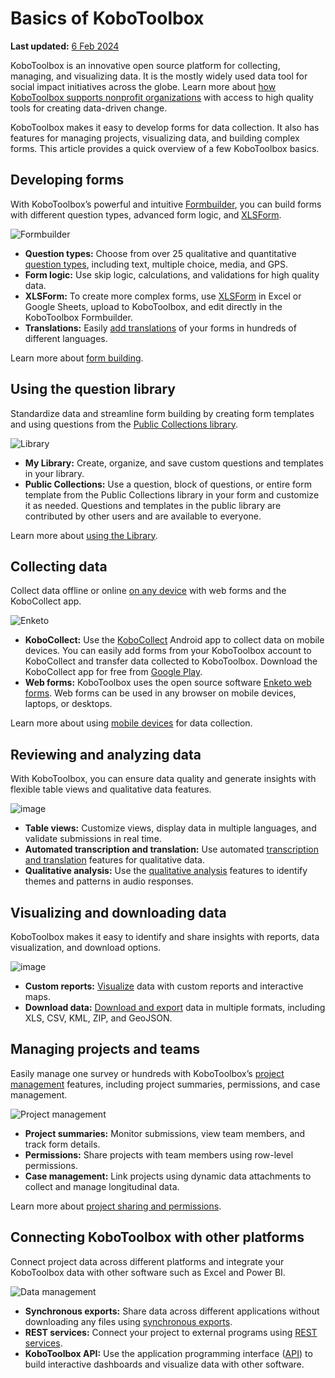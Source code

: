 # Basics of KoboToolbox
**Last updated:** <a href="https://github.com/kobotoolbox/docs/blob/53a6e1f8b3c5371769411cadbe6ab7abf251e7be/source/welcome.md" class="reference">6 Feb 2024</a>

KoboToolbox is an innovative open source platform for collecting, managing, and visualizing data. It is the mostly widely used data tool for social impact initiatives across the globe. Learn more about [how KoboToolbox supports nonprofit organizations](about_kobotoolbox.md) with access to high quality tools for creating data-driven change.

KoboToolbox makes it easy to develop forms for data collection. It also has features for managing projects, visualizing data, and building complex forms. This article provides a quick overview of a few KoboToolbox basics.

## Developing forms

With KoboToolbox’s powerful and intuitive [Formbuilder](formbuilder.md), you can build forms with different question types, advanced form logic, and [XLSForm](getting_started_xlsform.md).

![Formbuilder](/images/welcome/formbuilder.png)

- **Question types:** Choose from over 25 qualitative and quantitative [question types](question_types.md), including text, multiple choice, media, and GPS.
- **Form logic:** Use skip logic, calculations, and validations for high quality data.
- **XLSForm:** To create more complex forms, use [XLSForm](https://xlsform.org/en/) in Excel or Google Sheets, upload to KoboToolbox, and edit directly in the KoboToolbox Formbuilder.
- **Translations:** Easily [add translations](language_dashboard.md) of your forms in hundreds of different languages.

Learn more about [form building](new_form.md).

## Using the question library

Standardize data and streamline form building by creating form templates and using questions from the [Public Collections library](using_public_collections.md).

![Library](/images/welcome/library.png)

- **My Library:** Create, organize, and save custom questions and templates in your library.
- **Public Collections:** Use a question, block of questions, or entire form template from the Public Collections library in your form and customize it as needed. Questions and templates in the public library are contributed by other users and are available to everyone.

Learn more about [using the Library](question_library.md).

## Collecting data

Collect data offline or online [on any device](data-collection-tools.md) with web forms and the KoboCollect app.

![Enketo](/images/welcome/enketo.png)

- **KoboCollect:** Use the [KoboCollect](kobocollect_on_android_latest.md) Android app to collect data on mobile devices. You can easily add forms from your KoboToolbox account to KoboCollect and transfer data collected to KoboToolbox. Download the KoboCollect app for free from [Google Play](https://play.google.com/store/apps/details?id=org.koboc.collect.android).
- **Web forms:** KoboToolbox uses the open source software [Enketo web forms](data_through_webforms.md). Web forms can be used in any browser on mobile devices, laptops, or desktops. 

Learn more about using [mobile devices](devices_for_data_collection.md) for data collection.

## Reviewing and analyzing data

With KoboToolbox, you can ensure data quality and generate insights with flexible table views and qualitative data features.

![image](/images/qualitative_analysis/Analyze.gif)

- **Table views:** Customize views, display data in multiple languages, and validate submissions in real time.
- **Automated transcription and translation:** Use automated [transcription and translation](transcription-translation.md) features for qualitative data.
- **Qualitative analysis:** Use the [qualitative analysis](qualitative_analysis.md) features to identify themes and patterns in audio responses.

## Visualizing and downloading data

KoboToolbox makes it easy to identify and share insights with reports, data visualization, and download options.

![image](/images/creating_custom_reports/chart.jpg)

- **Custom reports:** [Visualize](creating_custom_reports.md) data with custom reports and interactive maps.
- **Download data:** [Download and export](export_download.md) data in multiple formats, including XLS, CSV, KML, ZIP, and GeoJSON.

## Managing projects and teams

Easily manage one survey or hundreds with KoboToolbox’s [project management](overview_of_creating_a_project.md) features, including project summaries, permissions, and case management.

![Project management](/images/welcome/project_management.png)

- **Project summaries:** Monitor submissions, view team members, and track form details.
- **Permissions:** Share projects with team members using row-level permissions.
- **Case management:** Link projects using dynamic data attachments to collect and manage longitudinal data.

Learn more about [project sharing and permissions](managing_permissions.md).

## Connecting KoboToolbox with other platforms

Connect project data across different platforms and integrate your KoboToolbox data with other software such as Excel and Power BI.

![Data management](/images/welcome/dashboard-development.png)

- **Synchronous exports:** Share data across different applications without downloading any files using [synchronous exports](synchronous_exports.md).
- **REST services:** Connect your project to external programs using [REST services](rest_services.md).
- **KoboToolbox API:** Use the application programming interface ([API](api.md)) to build interactive dashboards and visualize data with other software.
